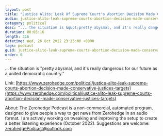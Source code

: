 ```yaml
---
layout: post
title: "Justice Alito: Leak Of Supreme Court's Abortion Decision Made Conservative Justices &quot;Targets For Assassination&quot;"
audio: justice-alito-leak-supreme-courts-abortion-decision-made-conservative-justices-targets-0
category: political
desc: "... the situation is &quot;pretty abysmal, and it's really dangerous for our future as a united democratic country.&quot;"
duration: 00:05:16
length: 316
datetime: Wed, 26 Oct 2022 23:25:00 +0000
tags: podcast
guid: justice-alito-leak-supreme-courts-abortion-decision-made-conservative-justices-targets-0
order: 0
---
```

... the situation is &quot;pretty abysmal, and it's really dangerous for our future as a united democratic country.&quot;

Link: [https://www.zerohedge.com/political/justice-alito-leak-supreme-courts-abortion-decision-made-conservative-justices-targets](https://www.zerohedge.com/political/justice-alito-leak-supreme-courts-abortion-decision-made-conservative-justices-targets)

About: The Zerohedge Podcast is a non-commercial, automated program, designed to give people a way to get news from Zerohedge in an audio format.  I am actively working on tweaking and improving the setup to create a better listening experience (October 2022).  Suggestions are welcome: [zerohedgePodcast@outlook.com](mailto:zerohedgePodcast@outlook.com)